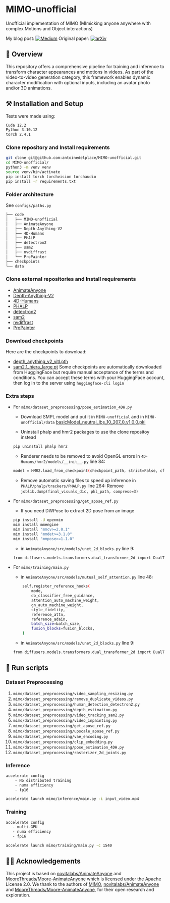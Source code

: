 # MIMO-unofficial
Unofficial implementation of MIMO (MImicking anyone anywhere with complex Motions and Object interactions)

My blog post: [![Medium](https://img.shields.io/badge/Medium-12100E?style=for-the-badge&logo=medium&logoColor=white)](https://medium.com/@delplaceantoine/mastering-mimo-mimicking-anyone-anywhere-with-complex-motions-and-object-interactions-e8598d9d97d6)
Original paper: [![arXiv](https://img.shields.io/badge/arXiv-2409.16160-00ff00.svg)](https://arxiv.org/abs/2409.16160)

## 🎯 Overview
This repository offers a comprehensive pipeline for training and inference to transform character appearances and motions in videos. As part of the video-to-video generation category, this framework enables dynamic character modification with optional inputs, including an avatar photo and/or 3D animations.

## ⚒️ Installation and Setup
Tests were made using:
```bash
Cuda 12.2
Python 3.10.12
torch 2.4.1
```

### Clone repository and Install requirements
```bash
git clone git@github.com:antoinedelplace/MIMO-unofficial.git
cd MIMO-unofficial/
python3 -m venv venv
source venv/bin/activate
pip install torch torchvision torchaudio
pip install -r requirements.txt
```

### Folder architecture
See `configs/paths.py`
```bash
├── code
│   ├── MIMO-unofficial
│   ├── AnimateAnyone
│   ├── Depth-Anything-V2
│   ├── 4D-Humans
│   ├── PHALP
│   ├── detectron2
│   ├── sam2
│   ├── nvdiffrast
│   └── ProPainter
├── checkpoints
└── data
```

### Clone external repositories and Install requirements
- [AnimateAnyone](https://github.com/novitalabs/AnimateAnyone)
- [Depth-Anything-V2](https://github.com/DepthAnything/Depth-Anything-V2)
- [4D-Humans](https://github.com/shubham-goel/4D-Humans)
- [PHALP](https://github.com/brjathu/PHALP)
- [detectron2](https://github.com/facebookresearch/detectron2)
- [sam2](https://github.com/facebookresearch/sam2)
- [nvdiffrast](https://github.com/NVlabs/nvdiffrast)
- [ProPainter](https://github.com/sczhou/ProPainter.git)

### Download checkpoints
Here are the checkpoints to download:
- [depth_anything_v2_vitl.pth](https://huggingface.co/depth-anything/Depth-Anything-V2-Large/resolve/main/depth_anything_v2_vitl.pth)
- [sam2.1_hiera_large.pt](https://dl.fbaipublicfiles.com/segment_anything_2/092824/sam2.1_hiera_large.pt)
Some checkpoints are automatically downloaded from HuggingFace but require manual acceptance of the terms and conditions. You can accept these terms with your HuggingFace account, then log in to the server using `huggingface-cli login`

### Extra steps
- For `mimo/dataset_preprocessing/pose_estimation_4DH.py`
    - Download SMPL model and put it in `MIMO-unofficial` and in `MIMO-unofficial/data`
    [basicModel_neutral_lbs_10_207_0_v1.0.0.pkl](https://huggingface.co/spaces/brjathu/HMR2.0/resolve/e5201da358ccbc04f4a5c4450a302fcb9de571dd/data/smpl/basicModel_neutral_lbs_10_207_0_v1.0.0.pkl)

    - Uninstall phalp and hmr2 packages to use the clone repositoy instead
    ```bash
    pip uninstall phalp hmr2
    ```

    - Renderer needs to be removed to avoid OpenGL errors
    in `4D-Humans/hmr2/models/__init__.py` line 84:
    ```bash
    model = HMR2.load_from_checkpoint(checkpoint_path, strict=False, cfg=model_cfg, init_renderer=False)
    ```

    - Remove automatic saving files to speed up inference
    in `PHALP/phalp/trackers/PHALP.py` line 264:
    Remove `joblib.dump(final_visuals_dic, pkl_path, compress=3)`

- For `mimo/dataset_preprocessing/get_apose_ref.py`
    - If you need DWPose to extract 2D pose from an image
    ```bash
    pip install -U openmim
    mim install mmengine
    mim install "mmcv>=2.0.1"
    mim install "mmdet>=3.1.0"
    mim install "mmpose>=1.1.0"
    ```

    - in `AnimateAnyone/src/models/unet_2d_blocks.py` line 9:
    ```bash
    from diffusers.models.transformers.dual_transformer_2d import DualTransformer2DModel
    ```

- For `mimo/training/main.py`
    - in `AnimateAnyone/src/models/mutual_self_attention.py` line 48:
    ```bash
        self.register_reference_hooks(
            mode,
            do_classifier_free_guidance,
            attention_auto_machine_weight,
            gn_auto_machine_weight,
            style_fidelity,
            reference_attn,
            reference_adain,
            batch_size=batch_size,
            fusion_blocks=fusion_blocks,
        )
    ```

    - in `AnimateAnyone/src/models/unet_2d_blocks.py` line 9:
    ```bash
    from diffusers.models.transformers.dual_transformer_2d import DualTransformer2DModel
    ```


## 🚀 Run scripts
### Dataset Preprocessing
1. `mimo/dataset_preprocessing/video_sampling_resizing.py`
1. `mimo/dataset_preprocessing/remove_duplicate_videos.py`
1. `mimo/dataset_preprocessing/human_detection_detectron2.py`
1. `mimo/dataset_preprocessing/depth_estimation.py`
1. `mimo/dataset_preprocessing/video_tracking_sam2.py`
1. `mimo/dataset_preprocessing/video_inpainting.py`
1. `mimo/dataset_preprocessing/get_apose_ref.py`
1. `mimo/dataset_preprocessing/upscale_apose_ref.py`
1. `mimo/dataset_preprocessing/vae_encoding.py`
1. `mimo/dataset_preprocessing/clip_embedding.py`
1. `mimo/dataset_preprocessing/pose_estimation_4DH.py`
1. `mimo/dataset_preprocessing/rasterizer_2d_joints.py`

### Inference
```bash
accelerate config
    - No distributed training
    - numa efficiency
    - fp16

accelerate launch mimo/inference/main.py -i input_video.mp4
```

### Training
```bash
accelerate config
   - multi-GPU
   - numa efficiency
   - fp16

accelerate launch mimo/training/main.py -c 1540
```

## 🙏🏻 Acknowledgements
This project is based on [novitalabs/AnimateAnyone](https://github.com/novitalabs/AnimateAnyone) and [MooreThreads/Moore-AnimateAnyone](https://github.com/MooreThreads/Moore-AnimateAnyone) which is licensed under the Apache License 2.0. We thank to the authors of [MIMO](https://menyifang.github.io/projects/MIMO/index.html), [novitalabs/AnimateAnyone](https://github.com/novitalabs/AnimateAnyone) and [MooreThreads/Moore-AnimateAnyone](https://github.com/MooreThreads/Moore-AnimateAnyone), for their open research and exploration.